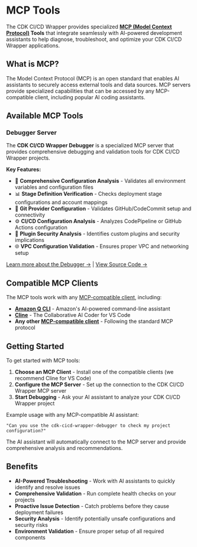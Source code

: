 # MCP Tools

The CDK CI/CD Wrapper provides specialized **[MCP (Model Context Protocol)](https://modelcontextprotocol.io/) Tools** that integrate seamlessly with AI-powered development assistants to help diagnose, troubleshoot, and optimize your CDK CI/CD Wrapper applications.

## What is MCP?

The Model Context Protocol (MCP) is an open standard that enables AI assistants to securely access external tools and data sources. MCP servers provide specialized capabilities that can be accessed by any MCP-compatible client, including popular AI coding assistants.

## Available MCP Tools

### Debugger Server

The **CDK CI/CD Wrapper Debugger** is a specialized MCP server that provides comprehensive debugging and validation tools for CDK CI/CD Wrapper projects.

**Key Features:**
- 🔧 **Comprehensive Configuration Analysis** - Validates all environment variables and configuration files
- 📊 **Stage Definition Verification** - Checks deployment stage configurations and account mappings
- 🔗 **Git Provider Configuration** - Validates GitHub/CodeCommit setup and connectivity
- ⚙️ **CI/CD Configuration Analysis** - Analyzes CodePipeline or GitHub Actions configuration
- 🔌 **Plugin Security Analysis** - Identifies custom plugins and security implications
- 🌐 **VPC Configuration Validation** - Ensures proper VPC and networking setup

[Learn more about the Debugger →](debugger.md) | [View Source Code →](https://github.com/cdklabs/cdk-cicd-wrapper/tree/main/mcp-servers/debugger)

## Compatible MCP Clients

The MCP tools work with any [MCP-compatible client](https://modelcontextprotocol.io/clients), including:

- **[Amazon Q CLI](https://docs.aws.amazon.com/amazonq/latest/qdeveloper-ug/command-line.html)** - Amazon's AI-powered command-line assistant
- **[Cline](https://cline.bot/)** - The Collaborative AI Coder for VS Code
- **Any other [MCP-compatible client](https://modelcontextprotocol.io/clients)** - Following the standard MCP protocol

## Getting Started

To get started with MCP tools:

1. **Choose an MCP Client** - Install one of the compatible clients (we recommend Cline for VS Code)
2. **Configure the MCP Server** - Set up the connection to the CDK CI/CD Wrapper MCP server
3. **Start Debugging** - Ask your AI assistant to analyze your CDK CI/CD Wrapper project

Example usage with any MCP-compatible AI assistant:

```
"Can you use the cdk-cicd-wrapper-debugger to check my project configuration?"
```

The AI assistant will automatically connect to the MCP server and provide comprehensive analysis and recommendations.

## Benefits

- **AI-Powered Troubleshooting** - Work with AI assistants to quickly identify and resolve issues
- **Comprehensive Validation** - Run complete health checks on your projects
- **Proactive Issue Detection** - Catch problems before they cause deployment failures
- **Security Analysis** - Identify potentially unsafe configurations and security risks
- **Environment Validation** - Ensure proper setup of all required components
